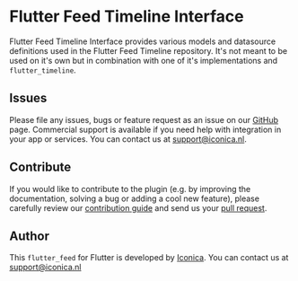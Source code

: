 # Flutter Feed Timeline Interface

Flutter Feed Timeline Interface provides various models and datasource definitions used in the Flutter Feed Timeline repository.
It's not meant to be used on it's own but in combination with one of it's implementations and `flutter_timeline`.

## Issues

Please file any issues, bugs or feature request as an issue on our [GitHub](https://github.com/Iconica-Development/flutter_feed/pulls) page.
Commercial support is available if you need help with integration in your app or services.
You can contact us at [support@iconica.nl](mailto:support@iconica.nl).

## Contribute

If you would like to contribute to the plugin (e.g. by improving the documentation, solving a bug or adding a cool new feature), please carefully review our [contribution guide](../CONTRIBUTING.md) and send us your [pull request](https://github.com/Iconica-Development/flutter_feed/pulls).

## Author

This `flutter_feed` for Flutter is developed by [Iconica](https://iconica.nl).
You can contact us at <support@iconica.nl>
